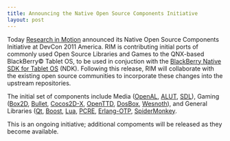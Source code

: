 ```yaml
---
title: Announcing the Native Open Source Components Initiative
layout: post
---
```


Today [Research in Motion](http://rim.com) announced its Native Open Source Components Initiative at DevCon 2011 America. RIM is contributing initial ports of commonly used Open Source Libraries and Games to the QNX-based BlackBerry&copy; Tablet OS, to be used in conjuction with the [BlackBerry Native SDK for Tablet OS](http://developer.blackberry.com/native) (NDK). Following this release, RIM will collaborate with the existing open source communities to incorporate these changes into the upstream repositories.

The initial set of components include Media ([OpenAL](ndk/components.html#OpenAL), [ALUT](ndk/components.html#ALUT), [SDL](ndk/components.html#SDL)), Gaming ([Box2D](ndk/components.html#Box2D), [Bullet](ndk/components.html#Bullet), [Cocos2D-X](ndk/components.html#Cocos2D-X), [OpenTTD](ndk/components.html#OpenTTD), [DosBox](ndk/components.html#DosBox), [Wesnoth](ndk/components.html#Wesnoth)), and General Libraries ([Qt](ndk/components.html#Qt), [Boost](ndk/components.html#Boost), [Lua](ndk/components.html#Lua), [PCRE](ndk/components.html#PCRE), [Erlang-OTP](ndk/components.html#Erlang-OTP), [SpiderMonkey](ndk/components.html#SpiderMonkey).

This is an ongoing initiative; additional compoments will be released as they become available.